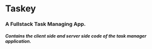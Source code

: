 # Taskey
### A Fullstack Task Managing App.
##### Contains the client side and server side code of the task manager application.
